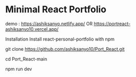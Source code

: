 
# Minimal React Portfolio

demo : https://ashiksanyo.netlify.app/ OR https://portreact-ashiksanyo10.vercel.app/



Installation
Install react-personal-portfolio with npm

  git clone https://github.com/ashiksanyo10/Port_React.git
  
  cd Port_React-main
  
  npm run dev


